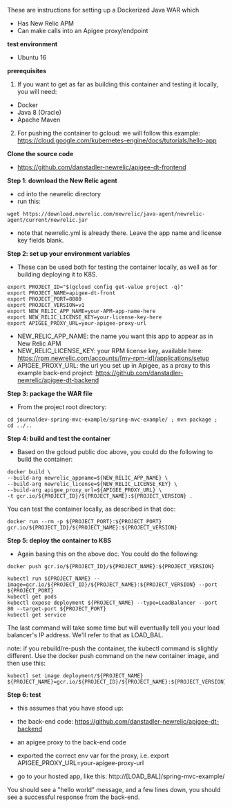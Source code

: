 These are instructions for setting up a Dockerized Java WAR which 
- Has New Relic APM
- Can make calls into an Apigee proxy/endpoint


**test environment**
- Ubuntu 16


**prerequisites**
1) If you want to get as far as building this container and testing it locally, you will need:
- Docker
- Java 8 (Oracle)
- Apache Maven

2) For pushing the container to gcloud: we will follow this example: https://cloud.google.com/kubernetes-engine/docs/tutorials/hello-app


**Clone the source code**
- https://github.com/danstadler-newrelic/apigee-dt-frontend


**Step 1: download the New Relic agent**
- cd into the newrelic directory
- run this: 
```
wget https://download.newrelic.com/newrelic/java-agent/newrelic-agent/current/newrelic.jar
```
- note that newrelic.yml is already there. Leave the app name and license key fields blank.


**Step 2: set up your environment variables**
- These can be used both for testing the container locally, as well as for building deploying it to K8S.
```
export PROJECT_ID="$(gcloud config get-value project -q)"
export PROJECT_NAME=apigee-dt-front
export PROJECT_PORT=8080
export PROJECT_VERSION=v1
export NEW_RELIC_APP_NAME=your-APM-app-name-here
export NEW_RELIC_LICENSE_KEY=your-license-key-here
export APIGEE_PROXY_URL=your-apigee-proxy-url
```

- NEW_RELIC_APP_NAME: the name you want this app to appear as in New Relic APM
- NEW_RELIC_LICENSE_KEY: your RPM license key, available here: https://rpm.newrelic.com/accounts/[my-rpm-id]/applications/setup
- APIGEE_PROXY_URL: the url you set up in Apigee, as a proxy to this example back-end project: https://github.com/danstadler-newrelic/apigee-dt-backend 


**Step 3: package the WAR file**
- From the project root directory:
```
cd journaldev-spring-mvc-example/spring-mvc-example/ ; mvn package ; cd ../..
```

**Step 4: build and test the container**
- Based on the gcloud public doc above, you could do the following to build the container:
```
docker build \
--build-arg newrelic_appname=${NEW_RELIC_APP_NAME} \
--build-arg newrelic_license=${NEW_RELIC_LICENSE_KEY} \
--build-arg apigee_proxy_url=${APIGEE_PROXY_URL} \
-t gcr.io/${PROJECT_ID}/${PROJECT_NAME}:${PROJECT_VERSION} .
```

You can test the container locally, as described in that doc:
```
docker run --rm -p ${PROJECT_PORT}:${PROJECT_PORT} gcr.io/${PROJECT_ID}/${PROJECT_NAME}:${PROJECT_VERSION}
```


**Step 5: deploy the container to K8S**
- Again basing this on the above doc. You could do the following:
```
docker push gcr.io/${PROJECT_ID}/${PROJECT_NAME}:${PROJECT_VERSION}

kubectl run ${PROJECT_NAME} --image=gcr.io/${PROJECT_ID}/${PROJECT_NAME}:${PROJECT_VERSION} --port ${PROJECT_PORT}
kubectl get pods
kubectl expose deployment ${PROJECT_NAME} --type=LoadBalancer --port 80 --target-port ${PROJECT_PORT}
kubectl get service
```
The last command will take some time but will eventually tell you your load balancer's IP address. We'll refer to that as LOAD_BAL.

note: if you rebuild/re-push the container, the kubectl command is slightly different. Use the docker push command on the new container image, and then use this:
```
kubectl set image deployment/${PROJECT_NAME} ${PROJECT_NAME}=gcr.io/${PROJECT_ID}/${PROJECT_NAME}:${PROJECT_VERSION}
```


**Step 6: test**
- this assumes that you have stood up:
- the back-end code: https://github.com/danstadler-newrelic/apigee-dt-backend
- an apigee proxy to the back-end code
- exported the correct env var for the proxy, i.e. export APIGEE_PROXY_URL=your-apigee-proxy-url

- go to your hosted app, like this: http://[LOAD_BAL]/spring-mvc-example/

You should see a "hello world" message, and a few lines down, you should see a successful response from the back-end.


